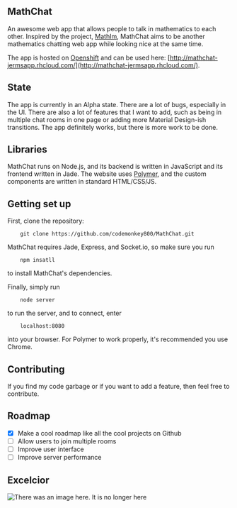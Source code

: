 MathChat
-------

An awesome web app that allows people to talk in mathematics to each other. Inspired by the project, [MathIm](http://mathim.com/),
MathChat aims to be another mathematics chatting web app while looking nice at the same time.

The app is hosted on [Openshift](https://www.openshift.com/) and can be used here: 
[http://mathchat-jermsapp.rhcloud.com/](http://mathchat-jermsapp.rhcloud.com/).

State
-----

The app is currently in an Alpha state. There are a lot of bugs, especially in the UI. There are also a lot of
features that I want to add, such as being in multiple chat rooms in one page or adding more
Material Design-ish transitions. The app definitely works, but there is more work to be done.

Libraries
---------
MathChat runs on Node.js, and its backend is written in JavaScript and its frontend written in Jade. The website uses 
[Polymer](https://www.polymer-project.org/), and the custom components are written in standard HTML/CSS/JS.

Getting set up
-------------
First, clone the repository:

```
    git clone https://github.com/codemonkey800/MathChat.git
```

MathChat requires Jade, Express, and Socket.io, so make sure you run

```
    npm insatll
```

to install MathChat's dependencies.

Finally, simply run

```
    node server
```

to run the server, and to connect, enter

```
    localhost:8080
```

into your browser. For Polymer to work properly, it's recommended you use Chrome.

Contributing
------------
If you find my code garbage or if you want to add a feature, then feel free to contribute.

Roadmap
------
- [x] Make a cool roadmap like all the cool projects on Github
- [ ] Allow users to join multiple rooms
- [ ] Improve user interface
- [ ] Improve server performance

Excelcior
--------
![There was an image here. It is no longer here](http://i.imgur.com/wT4KmJp.gif)
